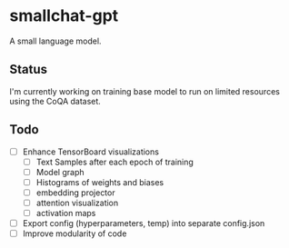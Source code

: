 # smallchat-gpt
A small language model.

## Status
I'm currently working on training base model to run on limited resources using the CoQA dataset.

## Todo
- [ ] Enhance TensorBoard visualizations
  - [ ] Text Samples after each epoch of training
  - [ ] Model graph
  - [ ] Histograms of weights and biases
  - [ ] embedding projector
  - [ ] attention visualization
  - [ ] activation maps
- [ ] Export config (hyperparameters, temp) into separate config.json
- [ ] Improve modularity of code
